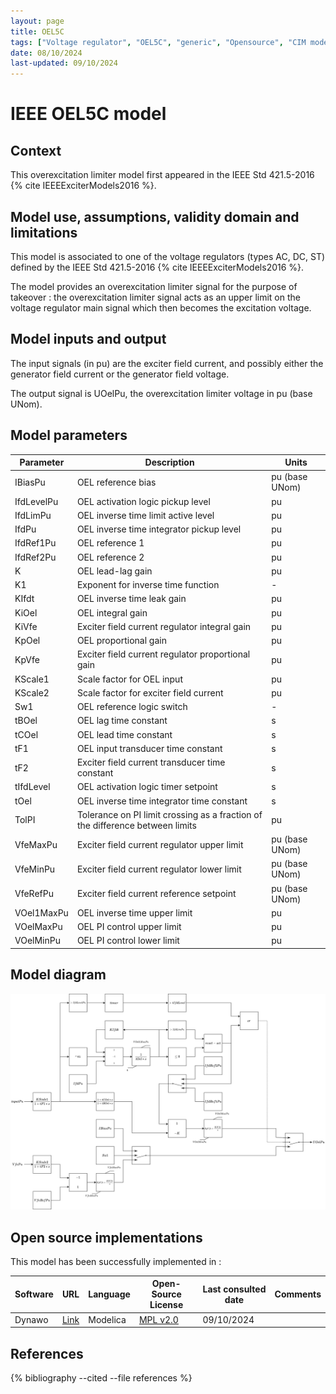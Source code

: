 ```yaml
---
layout: page
title: OEL5C
tags: ["Voltage regulator", "OEL5C", "generic", "Opensource", "CIM model", "RMS", "phasor", "MRL4", "Single phase", "IEEE", "dynawo", "#236"]
date: 08/10/2024
last-updated: 09/10/2024
---
```

# IEEE OEL5C model

## Context

This overexcitation limiter model first appeared in the IEEE Std 421.5-2016 {% cite IEEEExciterModels2016 %}.

## Model use, assumptions, validity domain and limitations

This model is associated to one of the voltage regulators (types AC, DC, ST) defined by the IEEE Std 421.5-2016 {% cite IEEEExciterModels2016 %}.

The model provides an overexcitation limiter signal for the purpose of takeover : the overexcitation limiter signal acts as an upper limit on the voltage regulator main signal which then becomes the excitation voltage.

## Model inputs and output

The input signals (in pu) are the exciter field current, and possibly either the generator field current or the generator field voltage.

The output signal is UOelPu, the overexcitation limiter voltage in pu (base UNom).

## Model parameters

| Parameter | Description | Units |
| --------- | ----------- | ----- |
| IBiasPu | OEL reference bias | pu (base UNom) |
| IfdLevelPu | OEL activation logic pickup level | pu |
| IfdLimPu | OEL inverse time limit active level | pu |
| IfdPu | OEL inverse time integrator pickup level | pu |
| IfdRef1Pu | OEL reference 1 | pu |
| IfdRef2Pu | OEL reference 2 | pu |
| K | OEL lead-lag gain | pu |
| K1 | Exponent for inverse time function | - |
| KIfdt | OEL inverse time leak gain | pu |
| KiOel | OEL integral gain | pu |
| KiVfe | Exciter field current regulator integral gain | pu |
| KpOel | OEL proportional gain | pu |
| KpVfe | Exciter field current regulator proportional gain | pu |
| KScale1 | Scale factor for OEL input | pu |
| KScale2 | Scale factor for exciter field current | pu |
| Sw1 | OEL reference logic switch | - |
| tBOel | OEL lag time constant | s |
| tCOel | OEL lead time constant | s |
| tF1 | OEL input transducer time constant | s |
| tF2 | Exciter field current transducer time constant | s |
| tIfdLevel | OEL activation logic timer setpoint | s |
| tOel | OEL inverse time integrator time constant | s |
| TolPI | Tolerance on PI limit crossing as a fraction of the difference between limits | pu |
| VfeMaxPu | Exciter field current regulator upper limit | pu (base UNom) |
| VfeMinPu | Exciter field current regulator lower limit | pu (base UNom) |
| VfeRefPu | Exciter field current reference setpoint | pu (base UNom) |
| VOel1MaxPu | OEL inverse time upper limit | pu |
| VOelMaxPu | OEL PI control upper limit | pu |
| VOelMinPu | OEL PI control lower limit | pu |

## Model diagram

![OEL5C](/pages/models/regulations/oel/OEL5C/OEL5C.drawio.svg)

## Open source implementations

This model has been successfully implemented in :

| Software      | URL | Language | Open-Source License | Last consulted date | Comments |
| ------------- | --- | -------- | ------------------- | ------------------- | -------- |
| Dynawo | [Link](https://github.com/dynawo/dynawo) | Modelica | [MPL v2.0](https://www.mozilla.org/en-US/MPL/2.0/)  | 09/10/2024 |  |

## References

{% bibliography --cited --file references  %}